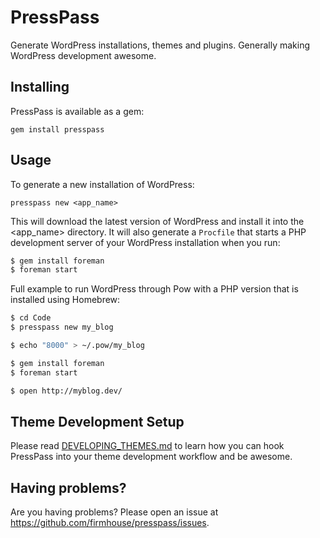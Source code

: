 # PressPass

Generate WordPress installations, themes and plugins. Generally making WordPress development awesome.

## Installing

PressPass is available as a gem:

```
gem install presspass
```

## Usage

To generate a new installation of WordPress:

```
presspass new <app_name>
```

This will download the latest version of WordPress and install it into the <app_name> directory. It will also generate a `Procfile` that starts a PHP development server of your WordPress installation when you run:

``` bash
$ gem install foreman
$ foreman start
```

Full example to run WordPress through Pow with a PHP version that is installed using Homebrew:

``` bash
$ cd Code
$ presspass new my_blog

$ echo "8000" > ~/.pow/my_blog

$ gem install foreman
$ foreman start

$ open http://myblog.dev/
```

## Theme Development Setup

Please read [DEVELOPING_THEMES.md](http://github.com/firmhouse/presspass/blob/master/DEVELOPING_THEMES.md) to
learn how you can hook PressPass into your theme development workflow and be awesome.

## Having problems?

Are you having problems? Please open an issue at https://github.com/firmhouse/presspass/issues.
